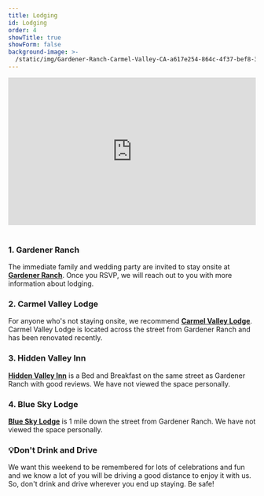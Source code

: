 ```yaml
---
title: Lodging
id: Lodging
order: 4
showTitle: true
showForm: false
background-image: >-
  /static/img/Gardener-Ranch-Carmel-Valley-CA-a617e254-864c-4f37-bef8-3db5a2f7838c-97450e389c42885476f1fbe9bc5bca5a.jpg
---
```

<div style="width: 100%; overflow: hidden; height: 300px;">
  <iframe 
    src="https://www.google.com/maps/d/embed?mid=14q8eMzZWvkXJdxF6iSPgz1wd3Rtvcvw4&hl=en&z=15"
     width="100%"
     height="600"
     frameborder="0"
     style="border:0; margin-top: -150px;">
  </iframe>
</div><br>

### 1. Gardener Ranch

The immediate family and wedding party are invited to stay onsite at **[Gardener Ranch](https://www.gardenerranch.com/weddings-accommodations.htm)**.  Once you RSVP, we will reach out to you with more information about lodging.

### 2. Carmel Valley Lodge

For anyone who's not staying onsite, we recommend **[Carmel Valley Lodge](https://www.valleylodge.com/?utm_source=google&utm_medium=GMB)**.  Carmel Valley Lodge is located across the street from Gardener Ranch and has been renovated recently.

### 3. Hidden Valley Inn

**[Hidden Valley Inn](https://visithiddenvalleyinn.com/)** is a Bed and Breakfast on the same street as Gardener Ranch with good reviews.  We have not viewed the space personally.

### 4. Blue Sky Lodge

**[Blue Sky Lodge](https://blueskylodge.com/)** is 1 mile down the street from Gardener Ranch.  We have not viewed the space personally.

### 💡Don't Drink and Drive

We want this weekend to be remembered for lots of celebrations and fun and we know a lot of you will be driving a good distance to enjoy it with us.  So, don't drink and drive wherever you end up staying.  Be safe!
